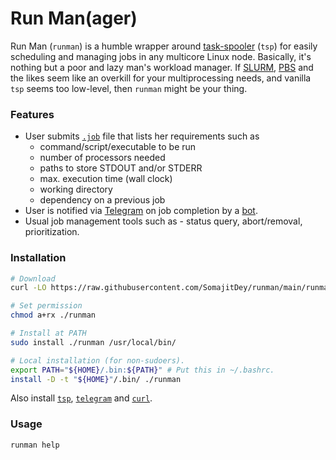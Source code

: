 # Run Man(ager)
Run Man (`runman`) is a humble wrapper around [task-spooler](http://viric.name/soft/ts/) (`tsp`) for easily scheduling and managing jobs in any multicore Linux node. Basically, it's nothing but a poor and lazy man's workload manager. If [SLURM](https://slurm.schedmd.com/documentation.html), [PBS](https://www.openpbs.org/) and the likes seem like an overkill for your multiprocessing needs, and vanilla `tsp` seems too low-level, then `runman` might be your thing.

### Features
- User submits [`.job`](/example.job) file that lists her requirements such as  
    - command/script/executable to be run
    - number of processors needed
    - paths to store STDOUT and/or STDERR
    - max. execution time (wall clock)
    - working directory
    - dependency on a previous job
- User is notified via [Telegram](https://telegram.org/) on job completion by a [bot](https://github.com/fabianonline/telegram.sh).
- Usual job management tools such as - status query, abort/removal, prioritization.

### Installation
```bash
# Download
curl -LO https://raw.githubusercontent.com/SomajitDey/runman/main/runman

# Set permission
chmod a+rx ./runman

# Install at PATH
sudo install ./runman /usr/local/bin/

# Local installation (for non-sudoers).
export PATH="${HOME}/.bin:${PATH}" # Put this in ~/.bashrc.
install -D -t "${HOME}"/.bin/ ./runman
```
Also install [`tsp`](https://command-not-found.com/tsp), [`telegram`](https://github.com/fabianonline/telegram.sh#installation--configuration) and [`curl`](https://command-not-found.com/curl).

### Usage
```bash
runman help
```
